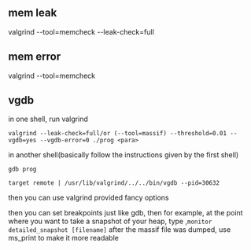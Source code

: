 ## mem leak
valgrind --tool=memcheck --leak-check=full
## mem error
valgrind --tool=memcheck
## vgdb
in one shell, run valgrind
```
valgrind --leak-check=full/or (--tool=massif) --threshold=0.01 --vgdb=yes --vgdb-error=0 ./prog <para>
```
in another shell(basically follow the instructions given by the first shell)
```
gdb prog
```
```
target remote | /usr/lib/valgrind/../../bin/vgdb --pid=30632
```
then you can use valgrind provided fancy options


then you can set breakpoints just like gdb,
then for example, at the point where you want to take a snapshot of your heap,
type ,`monitor detailed_snapshot [filename]`
after the massif file was dumped, use ms_print to make it more readable

